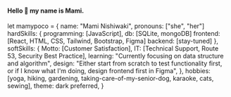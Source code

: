 #### Hello 👋 my name is Mami. 

let mamypoco = {
  name: "Mami Nishiwaki", 
  pronouns: ["she", "her"]
  hardSkills: {
    programming: [JavaScript],
    db: [SQLite, mongoDB]
    frontend: [React, HTML, CSS, Tailwind, Bootstrap, Figma]
    backend: [stay-tuned]
  },
  softSkills: {
    Motto: [Customer Satisfaction],
    IT: [Technical Support, Route 53, Security Best Practice],
    learning: "Currently focusing on data structure and algorithm",
    design: "Either start from scratch to test functionality first, or if I know what I'm doing, design frontend first in Figma",
  },
  hobbies: [yoga, hiking, gardening, taking-care-of-my-senior-dog, karaoke, cats, sewing],
  theme: dark preferred,
} 

